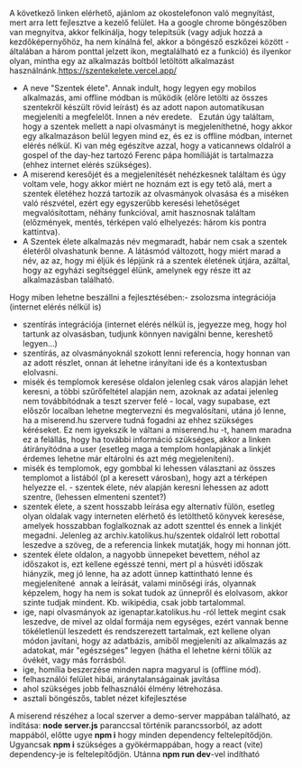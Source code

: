 A következő linken elérhető, ajánlom az okostelefonon való megnyítást, mert arra lett fejlesztve a kezelő felület. Ha a google chrome böngészőben van megnyitva, akkor felkínálja, hogy telepítsük (vagy adjuk hozzá a kezdőképernyőhöz, ha nem kínálná fel, akkor a böngésző eszkőzei között - általában a három ponttal jelzett ikon, megtalálható ez a funkció) és ilyenkor olyan, mintha egy az alkalmazás boltból letöltött alkalmazást használnánk.https://szentekelete.vercel.app/
 
- A neve "Szentek élete". Annak indult, hogy legyen egy mobilos alkalmazás, ami offline módban is működik (előre letölti az összes szentekről készült rövid leírást) és az adott napon automatikusan megjeleníti a megfelelőt. Innen a név eredete.   Ezután úgy találtam, hogy a szentek mellett a napi olvasmányt is megjeleníthetné, hogy akkor egy alkalmazáson belül legyen mind ez, és ez is offline módban, internet elérés nélkül. Ki van még egészítve azzal, hogy a vaticannews oldalról a gospel of the day-hez tartozó Ferenc pápa homíliáját is tartalmazza (ehhez internet elérés szükséges).   
- A miserend keresőjét és a megjelenítését nehézkesnek találtam és úgy voltam vele, hogy akkor miért ne hoznám ezt is egy tető alá, mert a szentek életéhez hozzá tartozik az olvasmányok olvasása és a miséken való részvétel, ezért egy egyszerűbb keresési lehetőséget megvalósítottam, néhány funkcióval, amit hasznosnak találtam (előzmények, mentés, térképen való elhelyezés: három kis pontra kattintva). 
- A Szentek élete alkalmazás név megmaradt, habár nem csak a szentek életéről olvashatunk benne. A látásmód változott, hogy miért marad a név, az az, hogy mi éljük és lépjünk rá a szentek életének útjára, azáltal, hogy az egyházi segítséggel élünk, amelynek egy része itt az alkalmazásban található.

Hogy miben lehetne beszállni a fejlesztésében:- zsolozsma integrációja (internet elérés nélkül is)
- szentírás integrációja (internet elérés nélkül is, jegyezze meg, hogy hol tartunk az olvasásban, tudjunk könnyen navigálni benne, kereshető legyen...)
- szentírás, az olvasmányoknál szokott lenni referencia, hogy honnan van az adott részlet, onnan át lehetne irányítani ide és a kontextusban elolvasni.
- misék és templomok keresése oldalon jelenleg csak város alapján lehet keresni, a többi szűrőfeltétel alapján nem, azoknak az adatai jelenleg nem továbbítódnak a teszt szerver felé - local, vagy supabase, ezt előszőr localban lehetne megtervezni és megvalósítani, utána jó lenne, ha a miserend.hu szervere tudná fogadni az ehhez szükséges kéréseket. Ez nem igyekszik le váltani a miserend.hu
-t, hanem maradna ez a felállás, hogy ha további információ szükséges, akkor a linken átírányítódna a user (esetleg maga a templom honlapjának a linkjét érdemes lehetne már eltárolni és azt még megjeleníteni).
- misék és templomok, egy gombbal ki lehessen választani az összes templomot a listából (pl a keresett városban), hogy azt a térképen helyezze el.
- szentek élete, név alapján keresni lehessen az adott szentre, (lehessen elmenteni szentet?)
- szentek élete, a szent hosszabb leírása egy alternatív fülön, esetleg olyan oldalak vagy interneten elérhető és letölthető könyvek keresése, amelyek hosszabban foglalkoznak az adott szenttel és ennek a linkjét megadni. Jelenleg az archiv.katolikus.hu/szentek oldalról lett robottal leszedve a szöveg, de a referencia linkek mutatják, hogy mi honnan jött.
- szentek élete oldalon, a nagyobb ünnepeket bevettem, néhol az időszakot is, ezt kellene egésszé tenni, mert pl a húsvéti időszak hiányzik, meg jó lenne, ha az adott ünnep kattintható lenne és megjelenítené  annak a leírását, valami minőségi írás, olyannak képzelem, hogy ha nem is sokat tudok az ünnepről és elolvasom, akkor szinte tudjak mindent. Kb. wikipédia, csak jobb tartalommal. 
- ige, napi olvasmányok az igenaptar.katolikus.hu
-ról lettek megint csak leszedve, de mivel az oldal formája nem egységes, ezért vannak benne tökéletlenül leszedett és rendszerezett tartalmak, ezt kellene olyan módon javítani, hogy az adatbázis, amiből megjeleníti az alkalmazás az adatokat, már "egészséges" legyen (hátha el lehetne kérni tőlük az övékét, vagy más forrásból. 
- ige, homília beszerzése minden napra magyarul is (offline mód).
- felhasználói felület hibái, aránytalanságainak javítása
- ahol szükséges jobb felhasználói élmény létrehozása.
- asztali böngészős, tablet nézet kifejlesztése

A miserend részéhez a local szerver a demo-server mappában található, az indítása: **node server.js** paranccsal történik parancssorból, az adott mappából, előtte ugye **npm i** hogy minden dependency feltelepítődjön.
Ugyancsak **npm i** szükséges a gyökérmappában, hogy a react (vite) dependency-je is feltelepítődjön. Utánna **npm run dev**-vel indítható